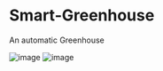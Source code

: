 # Smart-Greenhouse

An automatic Greenhouse

 ![image](https://user-images.githubusercontent.com/110608278/182847639-8c85d718-a83f-4f04-b4ca-6b09d7427665.png)
![image](https://user-images.githubusercontent.com/110608278/182847694-f67c54c9-8502-402e-a227-177e81267e9d.png)

  
